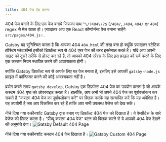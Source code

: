 ```yaml
---
title: 404 पेज ऐड करना
---
```


404 पेज बनाने के लिए एक पेज बनाये जिसका पाथ `^\/?404\/?$` (`/404/`, `/404`, `404/` or `404`) regex से मेल खाता हो। ज़्यादातर आप एक React कौम्पोनॅन्ट पेज बनाना चाहेंगे `src/pages/404.js`।.

Gatsby यह सुनिश्चित करता है कि आपका 404 `404.html` की तरह बना हो क्यूंकि ज़्यादातर स्टेटिक होस्टिंग प्लेटफॉर्म्स इसीको डिफ़ॉल्ट रूप से 404 एरर पेज की तरह इस्तेमाल करते है। यदि आप अपनी साइट को दूसरे तरीके से होस्ट कर रहे हैं, तो आपको 404 एर्ररस के लिए इस फ़ाइल को सर्व करने के लिए एक कस्टम नियम स्थापित करने की आवश्यकता होगी।

क्योंकि Gatsby डिफ़ॉल्ट रूप से आपके लिए यह पेज बनाता है, इसलिए इसे आपकी `gatsby-node.js` फ़ाइल में कॉन्फ़िगर करने की कोई आवश्यकता नहीं है।

प्रयोग करते समय `gatsby develop`, Gatsby एक डिफ़ॉल्ट 404 पेज का उपयोग करता है जो आपके कस्टम 404 पृष्ठ को ओवरराइड करता है। हालाँकि, आप अभी भी अपने 404 पेज का पूर्वावलोकन कर सकते हैं "कस्टम 404 पेज का पूर्वावलोकन करें" पर क्लिक करके यह सत्यापित करें कि यह अपेक्षित है। यह उपयोगी है जब आप विकसित कर रहे हैं ताकि आप सभी उपलब्ध पेजेज को देख सकें।


नीचे दिया गया स्क्रीनशॉट Gatsby द्वारा बनाए गए डिफ़ॉल्ट 404 पेज को दिखाता है।
ये वेब्सीटेस के सारे पेजेज को लिस्ट करता है। "प्रीव्यू कस्टम 404 पेज" बटन को क्लिक करने से ये आपको 404 पेज देखने की अनुमति देगा।
![Gatsby Default 404 Page](images/gatsby-default-404.png)

नीचे दिया गया स्क्रीनशॉट कस्टम 404 पेज दिखाता है।
![Gatsby Custom 404 Page](images/gatsby-custom-404.png)
